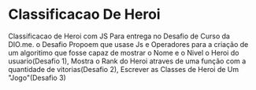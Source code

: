 # Classificacao De Heroi

Classificacao de Heroi com JS Para entrega no Desafio de Curso da DIO.me. 
o Desafio Propoem que usase Js e Operadores para a criação de um algoritimo 
que fosse capaz de mostrar o Nome e o Nivel o Heroi do usuario(Desafio 1),
Mostra o Rank do Heroi atraves de uma função com a quantidade de vitorias(Desafio 2),
Escrever as Classes de Heroi de Um "Jogo"(Desafio 3)

